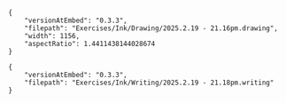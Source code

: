 
```handdrawn-ink
{
	"versionAtEmbed": "0.3.3",
	"filepath": "Exercises/Ink/Drawing/2025.2.19 - 21.16pm.drawing",
	"width": 1156,
	"aspectRatio": 1.4411438144028674
}
```

```handwritten-ink
{
	"versionAtEmbed": "0.3.3",
	"filepath": "Exercises/Ink/Writing/2025.2.19 - 21.18pm.writing"
}
```
